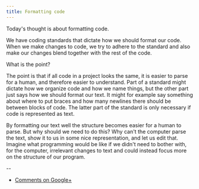 ```yaml
---
title: Formatting code
---
```


Today's thought is about formatting code.

We have coding standards that dictate how we should format our code. When we
make changes to code, we try to adhere to the standard and also make our
changes blend together with the rest of the code.

What is the point?

The point is that if all code in a project looks the same, it is easier to
parse for a human, and therefore easier to understand. Part of a standard might
dictate how we organize code and how we name things, but the other part just
says how we should format our text. It might for example say something about
where to put braces and how many newlines there should be between blocks of
code. The latter part of the standard is only necessary if code is represented
as text.

By formatting our text well the structure becomes easier for a human to parse.
But why should we need to do this? Why can't the computer parse the text, show
it to us in some nice representation, and let us edit that. Imagine what
programming would be like if we didn't need to bother with, for the computer,
irrelevant changes to text and could instead focus more on the structure of our
program.

--

* [Comments on Google+](https://plus.google.com/u/0/112175093836850283531/posts/VGD9HCnBR9r)
